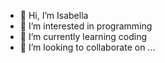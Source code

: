 - 👋 Hi, I’m Isabella
- 👀 I’m interested in programming
- 🌱 I’m currently learning coding
- 💞️ I’m looking to collaborate on ...

<!---
download-official-mygp-app/download-official-mygp-app is a ✨ special ✨ repository because its `README.md` (this file) appears on your GitHub profile.
You can click the Preview link to take a look at your changes.
--->
